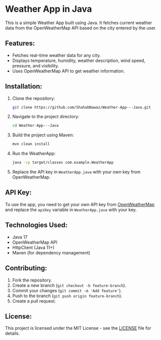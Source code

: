 # Weather App in Java

This is a simple Weather App built using Java. It fetches current weather data from the OpenWeatherMap API based on the city entered by the user.

## Features:
- Fetches real-time weather data for any city.
- Displays temperature, humidity, weather description, wind speed, pressure, and visibility.
- Uses OpenWeatherMap API to get weather information.

## Installation:
1. Clone the repository:
    ```bash
    git clone https://github.com/ShahabNawaz/Weather-App---Java.git
    ```
2. Navigate to the project directory:
    ```bash
    cd Weather-App---Java
    ```
3. Build the project using Maven:
    ```bash
    mvn clean install
    ```
4. Run the WeatherApp:
    ```bash
    java -cp target/classes com.example.WeatherApp
    ```

5. Replace the API key in `WeatherApp.java` with your own key from OpenWeatherMap.

## API Key:
To use the app, you need to get your own API key from [OpenWeatherMap](https://openweathermap.org/api) and replace the `apiKey` variable in `WeatherApp.java` with your key.

## Technologies Used:
- Java 17
- OpenWeatherMap API
- HttpClient (Java 11+)
- Maven (for dependency management)

## Contributing:
1. Fork the repository.
2. Create a new branch (`git checkout -b feature-branch`).
3. Commit your changes (`git commit -m 'Add feature'`).
4. Push to the branch (`git push origin feature-branch`).
5. Create a pull request.

## License:
This project is licensed under the MIT License - see the [LICENSE](LICENSE) file for details.
